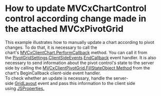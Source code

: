 # How to update MVCxChartControl control according change made in the attached MVCxPivotGrid


<p>This example illustrates how to manually update a chart according to pivot changes. To do that, it is necessary to call the chart's <a href="https://documentation.devexpress.com/#AspNet/DevExpressWebMVCScriptsMVCxClientChart_PerformCallbacktopic">MVCxClientChart.PerformCallback</a> method. You can call it from the <a href="https://documentation.devexpress.com/AspNet/clsDevExpressWebMvcPivotGridSettingstopic.aspx">PivotGridSettings</a>.<a href="https://documentation.devexpress.com/AspNet/DevExpressWebMvcPivotGridSettings_ClientSideEventstopic.aspx">ClientSideEvents</a>.<a href="https://documentation.devexpress.com/AspNet/DevExpressWebASPxPivotGridPivotGridClientSideEvents_EndCallbacktopic.aspx">EndCallback</a> event handler. It is also necessary to send information about the pivot control's state to the server side by calling the <a href="https://documentation.devexpress.com/#AspNet/DevExpressWebMVCScriptsMVCxClientPivotGrid_FillStateObjecttopic">MVCxClientPivotGrid.FillStateObject Method</a> from the chart's BeginCallback client-side event handler. <br>To check whether an update is necessary, handle the server-side <a href="https://documentation.devexpress.com/AspNet/DevExpressWebMvcPivotGridSettings_GridLayouttopic.aspx">GridLayout</a> event and pass this information to the client side using <a href="https://documentation.devexpress.com/AspNet/DevExpressWebASPxPivotGridASPxPivotGrid_JSPropertiestopic.aspx">JSProperties.</a></p>

<br/>


